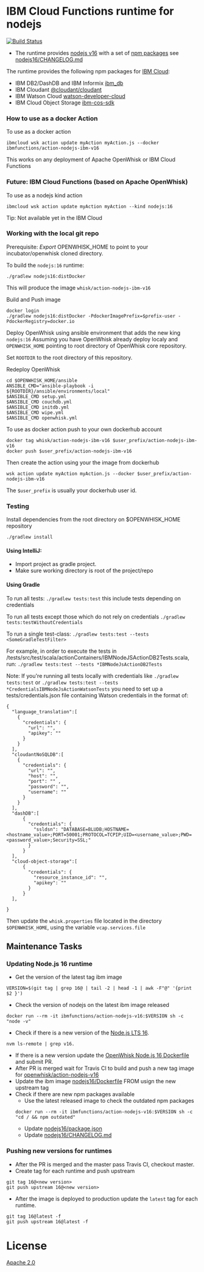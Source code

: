 # IBM Cloud Functions runtime for nodejs

[![Build Status](https://travis-ci.org/ibm-functions/runtime-nodejs.svg?branch=master)](https://travis-ci.com/ibm-functions/runtime-nodejs)

- The runtime provides [nodejs v16](nodejs16/) with a set of [npm packages](nodejs16/package.json) see [nodejs16/CHANGELOG.md](nodejs16/CHANGELOG.md)


The runtime provides the following npm packages for [IBM Cloud](https://bluemix.net):
- IBM DB2/DashDB and IBM Informix [ibm_db](https://www.npmjs.com/package/ibm_db)
- IBM Cloudant [@cloudant/cloudant](https://www.npmjs.com/package/@cloudant/cloudant)
- IBM Watson Cloud [watson-developer-cloud](https://www.npmjs.com/package/watson-developer-cloud)
- IBM Cloud Object Storage [ibm-cos-sdk](https://www.npmjs.com/package/ibm-cos-sdk)


### How to use as a docker Action
To use as a docker action
```
ibmcloud wsk action update myAction myAction.js --docker ibmfunctions/action-nodejs-ibm-v16
```
This works on any deployment of Apache OpenWhisk or IBM Cloud Functions

### Future: IBM Cloud Functions (based on Apache OpenWhisk)
To use as a nodejs kind action
```
ibmcloud wsk action update myAction myAction --kind nodejs:16
```
Tip: Not available yet in the IBM Cloud

### Working with the local git repo
Prerequisite: *Export* OPENWHISK_HOME to point to your incubator/openwhisk cloned directory.

To build the `nodejs:16` runtime:
```
./gradlew nodejs16:distDocker
```
This will produce the image `whisk/action-nodejs-ibm-v16`


Build and Push image
```
docker login
./gradlew nodejs16:distDocker -PdockerImagePrefix=$prefix-user -PdockerRegistry=docker.io
```

Deploy OpenWhisk using ansible environment that adds the new king `nodejs:16`
Assuming you have OpenWhisk already deploy localy and `OPENWHISK_HOME` pointing to root directory of OpenWhisk core repository.

Set `ROOTDIR` to the root directory of this repository.

Redeploy OpenWhisk
```
cd $OPENWHISK_HOME/ansible
ANSIBLE_CMD="ansible-playbook -i ${ROOTDIR}/ansible/environments/local"
$ANSIBLE_CMD setup.yml
$ANSIBLE_CMD couchdb.yml
$ANSIBLE_CMD initdb.yml
$ANSIBLE_CMD wipe.yml
$ANSIBLE_CMD openwhisk.yml
```

To use as docker action push to your own dockerhub account
```
docker tag whisk/action-nodejs-ibm-v16 $user_prefix/action-nodejs-ibm-v16
docker push $user_prefix/action-nodejs-ibm-v16
```
Then create the action using your the image from dockerhub
```
wsk action update myAction myAction.js --docker $user_prefix/action-nodejs-ibm-v16
```
The `$user_prefix` is usually your dockerhub user id.

### Testing
Install dependencies from the root directory on $OPENWHISK_HOME repository
```
./gradlew install
```

#### Using IntelliJ:
- Import project as gradle project.
- Make sure working directory is root of the project/repo

#### Using Gradle

To run all tests: `./gradlew tests:test` this include tests depending on credentials

To run all tests except those which do not rely on credentials `./gradlew tests:testWithoutCredentials`

To run a single test-class: `./gradlew tests:test --tests <SomeGradleTestFilter>`

For example, in order to execute the tests in /tests/src/test/scala/actionContainers/IBMNodeJSActionDB2Tests.scala, run:  `./gradlew tests:test --tests *IBMNodeJsActionDB2Tests`

Note: If you're running all tests locally with credentials like `./gradlew tests:test` or `./gradlew tests:test --tests *CredentialsIBMNodeJsActionWatsonTests`
you need to set up a tests/credentials.json file containing Watson credentials in the format of:
```
{
  "language_translation":[
    {
      "credentials": {
        "url": "",
        "apikey": ""
      }
    }
  ],
  "cloudantNoSQLDB":[
    {
      "credentials": {
        "url": "",
        "host": "",
        "port": "" ,
        "password": "",
        "username": ""
      }
    }
  ],
  "dashDB":[
      {
        "credentials": {
          "ssldsn": "DATABASE=BLUDB;HOSTNAME=<hostname_value>;PORT=50001;PROTOCOL=TCPIP;UID=<username_value>;PWD=<password_value>;Security=SSL;"
        }
      }
  ],
  "cloud-object-storage":[
      {
        "credentials": {
          "resource_instance_id": "",
          "apikey": ""
        }
      }
  ],

}
```
Then update the `whisk.properties` file located in the directory `$OPENWHISK_HOME`, using the variable `vcap.services.file`

## Maintenance Tasks

### Updating Node.js 16 runtime
- Get the version of the latest tag ibm image
```
VERSION=$(git tag | grep 16@ | tail -2 | head -1 | awk -F"@" '{print $2 }')
```
- Check the version of nodejs on the latest ibm image released
```
docker run --rm -it ibmfunctions/action-nodejs-v16:$VERSION sh -c "node -v"
```
- Check if there is a new version of the [Node.js LTS 16](https://github.com/nodejs/node/blob/master/doc/changelogs/CHANGELOG_V16.md).
```
nvm ls-remote | grep v16.
```
  - If there is a new version update the [OpenWhisk Node.js 16 Dockerfile](https://github.com/apache/openwhisk-runtime-nodejs/blob/master/core/nodejs16Action/Dockerfile#L18) and submit PR.
  - After PR is merged wait for Travis CI to build and push a new tag image for [openwhisk/action-nodejs-v16](https://hub.docker.com/r/openwhisk/action-nodejs-v16/tags)
  - Update the ibm image [nodejs16/Dockerfile](nodejs16/Dockerfile) FROM usign the new upstream tag
- Check if there are new npm packages available
  - Use the latest released image to check the outdated npm packages
  ```
  docker run --rm -it ibmfunctions/action-nodejs-v16:$VERSION sh -c "cd / && npm outdated"
  ```
  - Update [nodejs16/package.json](nodejs16/package.json)
  - Update [nodejs16/CHANGELOG.md](nodejs16/CHANGELOG.md)

### Pushing new versions for runtimes
- After the PR is merged and the master pass Travis CI, checkout master.
- Create tag for each runtime and push upstream
```
git tag 16@<new version>
git push upstream 16@<new version>
```
- After the image is deployed to production update the `latest` tag for each runtime.
```
git tag 16@latest -f
git push upstream 16@latest -f
```


# License
[Apache 2.0](LICENSE.txt)
